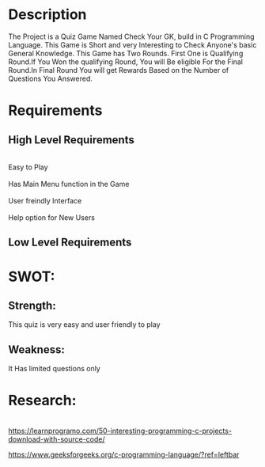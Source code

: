 # Description
The Project is a Quiz Game Named Check Your GK, build in C Programming Language. This Game is Short and very Interesting to Check Anyone's basic General Knowledge. This Game has Two Rounds. First One is Qualifying Round.If You Won the qualifying Round, You will Be eligible For the Final Round.In Final Round You will get Rewards Based on the Number of Questions You Answered.
# Requirements

## High Level Requirements
<br>Easy to Play<br/>
<br>Has Main Menu function in the Game<br/> 
<br>User freindly Interface<br/>
<br>Help option for New Users<br/>

## Low Level Requirements



# SWOT:
## Strength:
This quiz is very easy and user friendly to play

## Weakness:
It Has limited questions only

# Research:
<br> https://learnprogramo.com/50-interesting-programming-c-projects-download-with-source-code/ <br/>

https://www.geeksforgeeks.org/c-programming-language/?ref=leftbar



